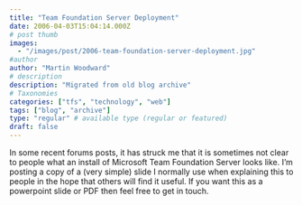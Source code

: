 ```yaml
---
title: "Team Foundation Server Deployment"
date: 2006-04-03T15:04:14.000Z
# post thumb
images:
  - "/images/post/2006-team-foundation-server-deployment.jpg"
#author
author: "Martin Woodward"
# description
description: "Migrated from old blog archive"
# Taxonomies
categories: ["tfs", "technology", "web"]
tags: ["blog", "archive"]
type: "regular" # available type (regular or featured)
draft: false
---
```

[](http://www.woodwardweb.com/blog/tfs_deployment.png)[](http://www.woodwardweb.com/blog/tfs_deployment.png)In some recent forums posts, it has struck me that it is sometimes not clear to people what an install of Microsoft Team Foundation Server looks like.  I’m posting a copy of a (very simple) slide I normally use when explaining this to people in the hope that others will find it useful.  If you want this as a powerpoint slide or PDF then feel free to get in touch.